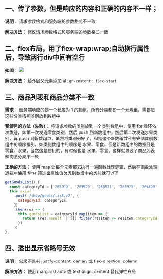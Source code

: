 ## 一、传了参数，但是响应的内容和正确的内容不一样；
**说明：** 请求参数格式和服务端的参数格式不一致

**解决方法：** 修改请求参数格式和服务端的参数格式一致
  
## 二、flex布局，用了flex-wrap:wrap;自动换行属性后，导致两行div中间有空行
**如图：**
![](images/2022-02-11-16-48-04.png)

**解决方法：** 给外层父元素添加 `align-content: flex-start`

## 三、商品列表和商品分类不一致

**需求：** 服务端响应的是一个长度为 1 的数组，所有分类都在一个元素里，需要把这些分类按照类别放到数组中

**我使用的方法（失败）：**
将请求参数的类别放到一个类别数组中，使用 for 循环依次发送，如第一次发送零食类别、然后 push 到新数组中，然后第二次发送水果类别，再 push 到新数组中，虽然将类别分好了，但是这个新数组并没有安装类别数组中的顺序排列，如类别数组中的顺序是 水果、零食，但是新数组中的数据且是 零食、水果，当然这是随机的，有时候也是 水果、零食，这样就导致了商品列表和商品分类不一致

**正确的方法：** 使用 map 让每个元素都去执行一遍函数处理逻辑，然后在函数处理逻辑中使用 filter 筛选出属性值为类别数组中的类别就可以了
```js
getGoodsList() {
  const categoryId = ['263919', '263920', '263921', '263923', '269499', '263924', '263925', '263926', '263927', '263975']
  this.axios
    .post('/shop/goods/list/v2', {
      categoryId: categoryId,
    })
    .then(res => {
      this.goodsList = categoryId.map(item => {
        return (res.result || []).filter(resItem => resItem.categoryId == item).slice(0, 6)
      })
    })
},
```

## 四、溢出显示省略号无效

**说明：** 父级不能有 justify-content: center; 或 flex-direction: column

**解决方法：** 使用 margin: 0 auto 或 text-align: centent 替代弹性布局